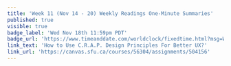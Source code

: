 ```yaml
---
title: 'Week 11 (Nov 14 - 20) Weekly Readings One-Minute Summaries'
published: true
visible: true
badge_label: 'Wed Nov 18th 11:59pm PDT'
badge_url: 'https://www.timeanddate.com/worldclock/fixedtime.html?msg=Week+2+%28Sep+12+-+18%29+Weekly+Readings+One-Minute+Summaries+Due+Date&iso=20201118T2359&p1=256'
link_text: 'How to Use C.R.A.P. Design Principles For Better UX?'
link_url: 'https://canvas.sfu.ca/courses/56304/assignments/504156'
---
```

